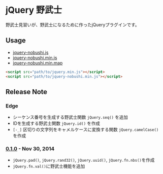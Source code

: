jQuery 野武士
=============

野武士見習いが、野武士になるために作ったjQueryプラグインです。

Usage
-----

- [jquery-nobushi.js][jquery-nobushi.js]
- [jquery-nobushi.min.js][jquery-nobushi.min.js]
- [jquery-nobushi.min.map][jquery-nobushi.min.map]

```html
<script src="path/to/jquery.min.js"></script>
<script src="path/to/jquery-nobushi.min.js"></script>
```

Release Note
------------

### Edge

- シーケンス番号を生成する野武士関数 `jQuery.seq()` を追加
- IDを生成する野武士関数 `jQuery.id()` を作成
- `[-_]` 区切りの文字列をキャメルケースに変換する関数 `jQuery.camelCase()` を作成

### [0.1.0][v0.1.0] - Nov 30, 2014

- `jQuery.pad()`, `jQuery.rand32()`, `jQuery.uuid()`, `jQuery.fn.nbs()`を作成
- `jQuery.fn.val()`に野武士機能を追加

[jquery-nobushi.js]: https://raw.githubusercontent.com/kou64yama/jquery.nobushi/master/dist/jquery-nobushi.js
[jquery-nobushi.min.js]: https://raw.githubusercontent.com/kou64yama/jquery.nobushi/master/dist/jquery-nobushi.min.js
[jquery-nobushi.min.map]: https://raw.githubusercontent.com/kou64yama/jquery.nobushi/master/dist/jquery-nobushi.min.map
[v0.1.0]: https://github.com/kou64yama/jquery.nobushi/releases/tag/0.1.0
